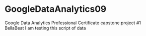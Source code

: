 # GoogleDataAnalytics09
Google Data Analytics Professional Certificate capstone project #1 BellaBeat
I am testing this script of data
